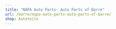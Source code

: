 ```yaml
---
title: "NAPA Auto Parts- Auto Parts of Barre"
url: /barre/napa-auto-parts-auto-parts-of-barre/
shop: Autoteile
---
```

